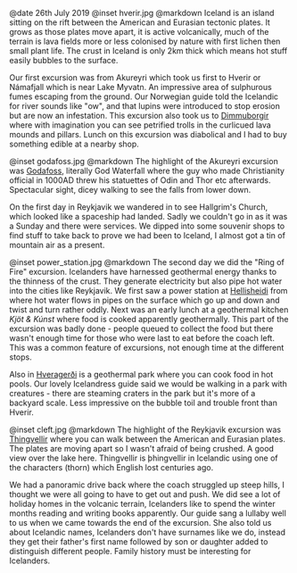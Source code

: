@date		26th July 2019
@inset		hverir.jpg
@markdown
Iceland is an island sitting on the rift between the American and Eurasian
tectonic plates. It grows as those plates move apart, it is active volcanically,
much of the terrain is lava fields more or less colonised by nature with first
lichen then small plant life. The crust in Iceland is only 2km thick which means
hot stuff easily bubbles to the surface.

Our first excursion was from Akureyri which took us first to
Hverir or N&aacute;mafjall which is near Lake Myvatn. An impressive
area of sulphurous fumes escaping from the ground. Our Norwegian
guide told the Icelandic for river sounds like "ow", and that lupins
were introduced to stop erosion but are now an infestation. This excursion also took us to
[Dimmuborgir](https://www.icelandtravel.is/attractions/dimmuborgir/)
where with imagination you can see petrified trolls in the curlicued lava mounds and pillars.
Lunch on this excursion was diabolical and I had to buy something edible at a
nearby shop.

@inset		godafoss.jpg
@markdown
The highlight of the Akureyri excursion was
[Godafoss](https://www.northiceland.is/en/other/place/godafoss-waterfall), literally
God Waterfall where the guy who made Christianity official in 1000AD threw his
statuettes of Odin and Thor etc afterwards. Spectacular sight, dicey walking to see
the falls from lower down.

On the first day in Reykjavik we wandered in to see Hallgrim's Church, which
looked like a spaceship had landed. Sadly we couldn't go in as it was a Sunday
and there were services. We dipped into some souvenir shops to find stuff
to take back to prove we had been to Iceland, I almost got a tin
of mountain air as a present.

@inset		power_station.jpg
@markdown
The second day we did the "Ring of Fire" excursion.
Icelanders have harnessed geothermal energy thanks to the thinness of the
crust. They generate
electricity but also pipe hot water into the cities like Reykjavik. We first saw a
power station at [Hellisheidi](https://www.geothermalexhibition.com/) from where
hot water flows in pipes on the surface which go up and down and twist and turn
rather oddly. Next was an early lunch at a geothermal kitchen
*Kj&ouml;t &amp; K&uacute;nst* where food is cooked
apparently geothermally. This part of the excursion was badly done - people queued
to collect the food but there wasn't enough time for those who were last to eat
before the coach left. This was a common feature of excursions, not enough time at
the different stops.

Also in [Hverager&eth;i](https://www.south.is/en/inspiration/towns/hveragerdi) is a geothermal
park where you can cook food in hot pools. Our lovely Icelandress guide said we would be
walking in a park with creatures - there are steaming craters in the park but
it's more of a backyard scale. Less impressive on the bubble toil and trouble front
than Hverir.

@inset		cleft.jpg
@markdown
The highlight of the Reykjavik excursion was [Thingvellir](https://www.thingvellir.is/en/) where you can walk between
the American and Eurasian plates. The plates are moving apart so I wasn't
afraid of being crushed. A good view over the lake here. Thingvellir is
&thorn;hingvellir in Icelandic using one of the characters (thorn) which English lost
centuries ago.

We had a panoramic drive back where the coach struggled up
steep hills, I thought we were all going to have to get out and push. We
did see a lot of holiday homes in the volcanic terrain, Icelanders like
to spend the winter months reading and writing books apparently.
Our guide sang a lullaby well to us when we came towards the
end of the excursion. She also told us about Icelandic names, Icelanders
don't have surnames like we do, instead they get their father's first name
followed by son or daughter added to distinguish different people. Family
history must be interesting for Icelanders.

